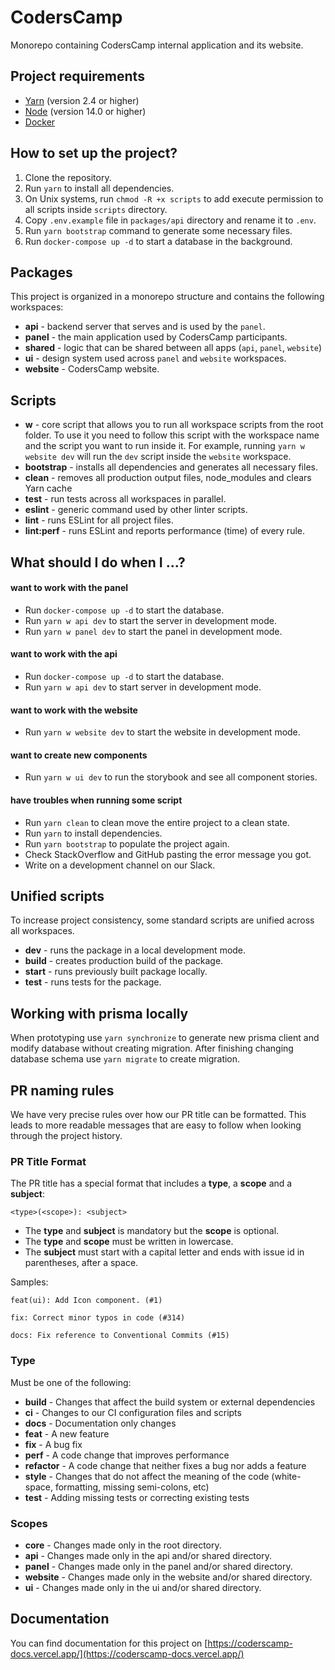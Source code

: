 # CodersCamp

Monorepo containing CodersCamp internal application and its website.

## Project requirements

- [Yarn](https://yarnpkg.com/) (version 2.4 or higher)
- [Node](https://nodejs.org/) (version 14.0 or higher)
- [Docker](https://www.docker.com/)

## How to set up the project?

1. Clone the repository.
2. Run `yarn` to install all dependencies.
3. On Unix systems, run `chmod -R +x scripts` to add execute permission to all scripts inside `scripts` directory.
4. Copy `.env.example` file in `packages/api` directory and rename it to `.env`.
5. Run `yarn bootstrap` command to generate some necessary files.
6. Run `docker-compose up -d` to start a database in the background.

## Packages

This project is organized in a monorepo structure and contains the following workspaces:

- **api** - backend server that serves and is used by the `panel`.
- **panel** - the main application used by CodersCamp participants.
- **shared** - logic that can be shared between all apps (`api`, `panel`, `website`)
- **ui** - design system used across `panel` and `website` workspaces.
- **website** - CodersCamp website.

## Scripts

- **w** - core script that allows you to run all workspace scripts from the root folder. To use it you need to follow
  this script with the workspace name and the script you want to run inside it. For example, running
  `yarn w website dev` will run the `dev` script inside the `website` workspace.
- **bootstrap** - installs all dependencies and generates all necessary files.
- **clean** - removes all production output files, node_modules and clears Yarn cache
- **test** - run tests across all workspaces in parallel.
- **eslint** - generic command used by other linter scripts.
- **lint** - runs ESLint for all project files.
- **lint:perf** - runs ESLint and reports performance (time) of every rule.

## What should I do when I ...?

#### want to work with the panel

- Run `docker-compose up -d` to start the database.
- Run `yarn w api dev` to start the server in development mode.
- Run `yarn w panel dev` to start the panel in development mode.

#### want to work with the api

- Run `docker-compose up -d` to start the database.
- Run `yarn w api dev` to start server in development mode.

#### want to work with the website

- Run `yarn w website dev` to start the website in development mode.

#### want to create new components

- Run `yarn w ui dev` to run the storybook and see all component stories.

#### have troubles when running some script

- Run `yarn clean` to clean move the entire project to a clean state.
- Run `yarn` to install dependencies.
- Run `yarn bootstrap` to populate the project again.
- Check StackOverflow and GitHub pasting the error message you got.
- Write on a development channel on our Slack.

## Unified scripts

To increase project consistency, some standard scripts are unified across all workspaces.

- **dev** - runs the package in a local development mode.
- **build** - creates production build of the package.
- **start** - runs previously built package locally.
- **test** - runs tests for the package.

## Working with prisma locally

When prototyping use `yarn synchronize` to generate new prisma client and modify database without creating migration.
After finishing changing database schema use `yarn migrate` to create migration.

## PR naming rules

We have very precise rules over how our PR title can be formatted. This leads to more readable messages that are easy to
follow when looking through the project history.

### PR Title Format

The PR title has a special format that includes a **type**, a **scope** and a **subject**:

```
<type>(<scope>): <subject>
```

- The **type** and **subject** is mandatory but the **scope** is optional.
- The **type** and **scope** must be written in lowercase.
- The **subject** must start with a capital letter and ends with issue id in parentheses, after a space.

Samples:

```
feat(ui): Add Icon component. (#1)
```

```
fix: Correct minor typos in code (#314)
```

```
docs: Fix reference to Conventional Commits (#15)
```

### Type

Must be one of the following:

- **build** - Changes that affect the build system or external dependencies
- **ci** - Changes to our CI configuration files and scripts
- **docs** - Documentation only changes
- **feat** - A new feature
- **fix** - A bug fix
- **perf** - A code change that improves performance
- **refactor** - A code change that neither fixes a bug nor adds a feature
- **style** - Changes that do not affect the meaning of the code (white-space, formatting, missing semi-colons, etc)
- **test** - Adding missing tests or correcting existing tests

### Scopes

- **core** - Changes made only in the root directory.
- **api** - Changes made only in the api and/or shared directory.
- **panel** - Changes made only in the panel and/or shared directory.
- **website** - Changes made only in the website and/or shared directory.
- **ui** - Changes made only in the ui and/or shared directory.

## Documentation

You can find documentation for this project on
[https://coderscamp-docs.vercel.app/](https://coderscamp-docs.vercel.app/)
